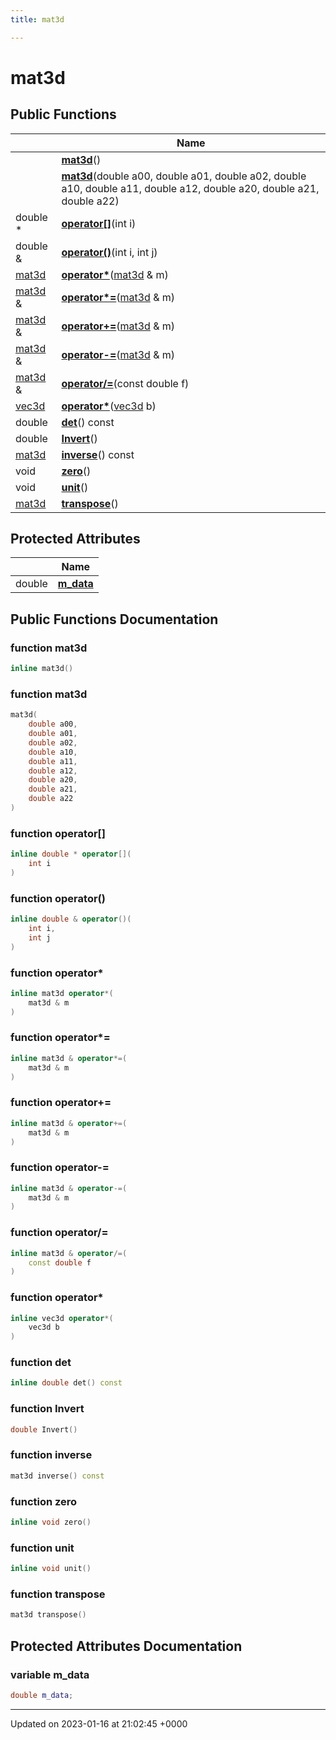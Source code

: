 ```yaml
---
title: mat3d

---
```


# mat3d





## Public Functions

|                | Name           |
| -------------- | -------------- |
| | **[mat3d](../Classes/classmat3d.md#function-mat3d)**() |
| | **[mat3d](../Classes/classmat3d.md#function-mat3d)**(double a00, double a01, double a02, double a10, double a11, double a12, double a20, double a21, double a22) |
| double * | **[operator[]](../Classes/classmat3d.md#function-operator[])**(int i) |
| double & | **[operator()](../Classes/classmat3d.md#function-operator())**(int i, int j) |
| [mat3d](../Classes/classmat3d.md) | **[operator*](../Classes/classmat3d.md#function-operator*)**([mat3d](../Classes/classmat3d.md) & m) |
| [mat3d](../Classes/classmat3d.md) & | **[operator*=](../Classes/classmat3d.md#function-operator*=)**([mat3d](../Classes/classmat3d.md) & m) |
| [mat3d](../Classes/classmat3d.md) & | **[operator+=](../Classes/classmat3d.md#function-operator+=)**([mat3d](../Classes/classmat3d.md) & m) |
| [mat3d](../Classes/classmat3d.md) & | **[operator-=](../Classes/classmat3d.md#function-operator-=)**([mat3d](../Classes/classmat3d.md) & m) |
| [mat3d](../Classes/classmat3d.md) & | **[operator/=](../Classes/classmat3d.md#function-operator/=)**(const double f) |
| [vec3d](../Classes/classvec3d.md) | **[operator*](../Classes/classmat3d.md#function-operator*)**([vec3d](../Classes/classvec3d.md) b) |
| double | **[det](../Classes/classmat3d.md#function-det)**() const |
| double | **[Invert](../Classes/classmat3d.md#function-invert)**() |
| [mat3d](../Classes/classmat3d.md) | **[inverse](../Classes/classmat3d.md#function-inverse)**() const |
| void | **[zero](../Classes/classmat3d.md#function-zero)**() |
| void | **[unit](../Classes/classmat3d.md#function-unit)**() |
| [mat3d](../Classes/classmat3d.md) | **[transpose](../Classes/classmat3d.md#function-transpose)**() |

## Protected Attributes

|                | Name           |
| -------------- | -------------- |
| double | **[m_data](../Classes/classmat3d.md#variable-m-data)**  |

## Public Functions Documentation

### function mat3d

```cpp
inline mat3d()
```


### function mat3d

```cpp
mat3d(
    double a00,
    double a01,
    double a02,
    double a10,
    double a11,
    double a12,
    double a20,
    double a21,
    double a22
)
```


### function operator[]

```cpp
inline double * operator[](
    int i
)
```


### function operator()

```cpp
inline double & operator()(
    int i,
    int j
)
```


### function operator*

```cpp
inline mat3d operator*(
    mat3d & m
)
```


### function operator*=

```cpp
inline mat3d & operator*=(
    mat3d & m
)
```


### function operator+=

```cpp
inline mat3d & operator+=(
    mat3d & m
)
```


### function operator-=

```cpp
inline mat3d & operator-=(
    mat3d & m
)
```


### function operator/=

```cpp
inline mat3d & operator/=(
    const double f
)
```


### function operator*

```cpp
inline vec3d operator*(
    vec3d b
)
```


### function det

```cpp
inline double det() const
```


### function Invert

```cpp
double Invert()
```


### function inverse

```cpp
mat3d inverse() const
```


### function zero

```cpp
inline void zero()
```


### function unit

```cpp
inline void unit()
```


### function transpose

```cpp
mat3d transpose()
```


## Protected Attributes Documentation

### variable m_data

```cpp
double m_data;
```


-------------------------------

Updated on 2023-01-16 at 21:02:45 +0000